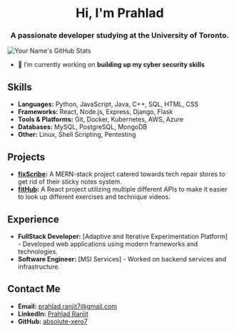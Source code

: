 <h1 align="center">Hi, I'm Prahlad</h1>
<h3 align="center">A passionate developer studying at the University of Toronto.</h3>

![Your Name's GitHub Stats](https://github-readme-stats.vercel.app/api?username=absolute-xero7&show_icons=true&theme=radical)

- 🔭 I’m currently working on **building up my cyber security skills**

## Skills
- **Languages:** Python, JavaScript, Java, C++, SQL, HTML, CSS
- **Frameworks:** React, Node.js, Express, Django, Flask
- **Tools & Platforms:** Git, Docker, Kubernetes, AWS, Azure
- **Databases:** MySQL, PostgreSQL, MongoDB
- **Other:** Linux, Shell Scripting, Pentesting
  
## Projects

- **[fixScribe](https://github.com/absolute-xero7/fixScribe):** A MERN-stack project catered towards tech repair stores to get rid of their sticky notes system.
- **[fitHub](https://github.com/absolute-xero7/fit-hub):** A React project utilizing multiple different APIs to make it easier to look up different exercises and technique videos.


## Experience
- **FullStack Developer:** [Adaptive and Iterative Experimentation Platform] - Developed web applications using modern frameworks and technologies.
- **Software Engineer:** [MSI Services] - Worked on backend services and infrastructure.

## Contact Me
- **Email:** [prahlad.ranjit7@gmail.com](mailto:prahlad.ranjit7@gmail.com)
- **LinkedIn:** [Prahlad Ranjit](https://www.linkedin.com/in/prahlad-ranjit/)
- **GitHub:** [absolute-xero7](https://github.com/absolute-xero7)

